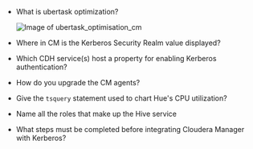 * What is ubertask optimization?

  ![Image of ubertask_optimisation_cm](https://drive.google.com/open?id=0B6zaztL1emL5X0ctR29PbkNtY0k)
  
* Where in CM is the Kerberos Security Realm value displayed?
* Which CDH service(s) host a property for enabling Kerberos authentication?
* How do you upgrade the CM agents?
* Give the `tsquery` statement used to chart Hue's CPU utilization?
* Name all the roles that make up the Hive service
* What steps must be completed before integrating Cloudera Manager with Kerberos?